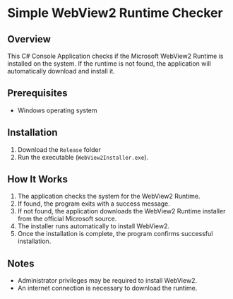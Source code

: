 # Simple WebView2 Runtime Checker

## Overview
This C# Console Application checks if the Microsoft WebView2 Runtime is installed on the system. If the runtime is not found, the application will automatically download and install it.

## Prerequisites
- Windows operating system

## Installation
1. Download the `Release` folder
3. Run the executable (`WebView2Installer.exe`).

## How It Works
1. The application checks the system for the WebView2 Runtime.
2. If found, the program exits with a success message.
3. If not found, the application downloads the WebView2 Runtime installer from the official Microsoft source.
4. The installer runs automatically to install WebView2.
5. Once the installation is complete, the program confirms successful installation.

## Notes
- Administrator privileges may be required to install WebView2.
- An internet connection is necessary to download the runtime.


